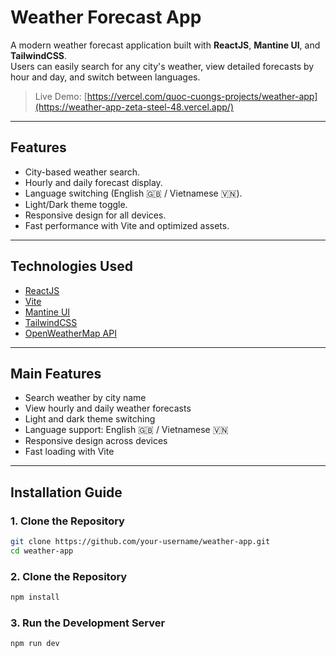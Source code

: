 # Weather Forecast App

A modern weather forecast application built with **ReactJS**, **Mantine UI**, and **TailwindCSS**.  
Users can easily search for any city's weather, view detailed forecasts by hour and day, and switch between languages.

> Live Demo: [https://vercel.com/quoc-cuongs-projects/weather-app](https://weather-app-zeta-steel-48.vercel.app/)

---

## Features

- City-based weather search.
- Hourly and daily forecast display.
- Language switching (English 🇬🇧 / Vietnamese 🇻🇳).
- Light/Dark theme toggle.
- Responsive design for all devices.
- Fast performance with Vite and optimized assets.

---

## Technologies Used

- [ReactJS](https://react.dev/)
- [Vite](https://vitejs.dev/)
- [Mantine UI](https://mantine.dev/)
- [TailwindCSS](https://tailwindcss.com/)
- [OpenWeatherMap API](https://openweathermap.org/api)

---


## Main Features

- Search weather by city name
- View hourly and daily weather forecasts
- Light and dark theme switching
- Language support: English 🇬🇧 / Vietnamese 🇻🇳
- Responsive design across devices
- Fast loading with Vite

---

## Installation Guide

### 1. Clone the Repository

```bash
git clone https://github.com/your-username/weather-app.git
cd weather-app
```

### 2. Clone the Repository

```bash
npm install
```
### 3. Run the Development Server

```bash
npm run dev
```

